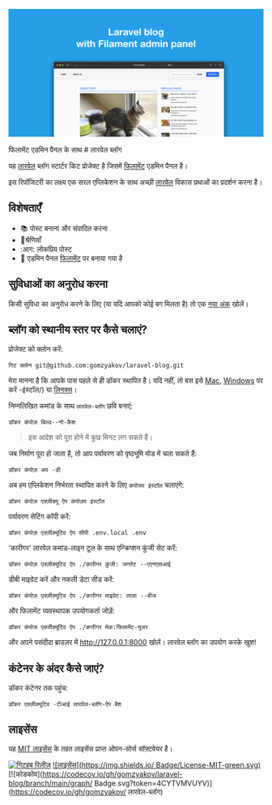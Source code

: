 ﻿![फिलामेंट एडमिन पैनल के साथ लारवेल ब्लॉग](../docs/social-preview-en.png)

फिलामेंट एडमिन पैनल के साथ # लारवेल ब्लॉग

यह [लारवेल](https://laravel.com) ब्लॉग स्टार्टर किट प्रोजेक्ट है जिसमें [फिलामेंट](https://filamentphp.com) एडमिन पैनल है।

इस रिपॉजिटरी का लक्ष्य एक सरल एप्लिकेशन के साथ अच्छी [लारवेल](https://laravel.com) विकास प्रथाओं का प्रदर्शन करना है।

## विशेषताएँ

- 📚 पोस्ट बनाना और संपादित करना
- 🥑श्रेणियाँ
- :आग: लोकप्रिय पोस्ट
- 🎉 एडमिन पैनल [फिलामेंट](https://filamentphp.com) पर बनाया गया है

## सुविधाओं का अनुरोध करना

किसी सुविधा का अनुरोध करने के लिए (या यदि आपको कोई बग मिलता है) तो एक [नया अंक](https://github.com/gomzyakov/laravel-blog/issues/new) खोलें।

## ब्लॉग को स्थानीय स्तर पर कैसे चलाएं?

प्रोजेक्ट को क्लोन करें:

```बैश
गिट क्लोन git@github.com:gomzyakov/laravel-blog.git
```

मेरा मानना है कि आपके पास पहले से ही डॉकर स्थापित है। यदि नहीं, तो बस इसे [Mac](https://docs.docker.com/desktop/install/mac-install/), [Windows](https://docs.docker.com/desktop/install/windows) पर करें -इंस्टॉल/) या [लिनक्स](https://docs.docker.com/desktop/install/linux-install/)।

निम्नलिखित कमांड के साथ `लारवेल-ब्लॉग` छवि बनाएं:

```बैश
डॉकर कंपोज़ बिल्ड--नो-कैश
```

>इस आदेश को पूरा होने में कुछ मिनट लग सकते हैं।

जब निर्माण पूरा हो जाता है, तो आप पर्यावरण को पृष्ठभूमि मोड में चला सकते हैं:

```बैश
डॉकर कंपोज़ अप -डी
```

अब हम एप्लिकेशन निर्भरता स्थापित करने के लिए `कंपोजर इंस्टॉल` चलाएंगे:

```बैश
डॉकर कंपोज़ एक्ज़ीक्यू ऐप कंपोज़र इंस्टॉल
```

पर्यावरण सेटिंग कॉपी करें:

```बैश
डॉकर कंपोज़ एक्ज़ीक्यूटिव ऐप सीपी .env.local .env
```

'कारीगर' लारवेल कमांड-लाइन टूल के साथ एन्क्रिप्शन कुंजी सेट करें:

```बैश
डॉकर कंपोज़ एक्ज़ीक्यूटिव ऐप ./कारीगर कुंजी: जनरेट --एएनएसआई
```

डीबी माइग्रेट करें और नकली डेटा सीड करें:

```बैश
डॉकर कंपोज़ एक्ज़ीक्यूटिव ऐप ./कारीगर माइग्रेट: ताज़ा --बीज
```

और फिलामेंट व्यवस्थापक उपयोगकर्ता जोड़ें:

```बैश
डॉकर कंपोज एक्जीक्यूटिव ऐप ./कारीगर मेक:फिलामेंट-यूजर
```

और अपने पसंदीदा ब्राउज़र में http://127.0.0.1:8000 खोलें। लारवेल ब्लॉग का उपयोग करके खुश!

## कंटेनर के अंदर कैसे जाएं?

डॉकर कंटेनर तक पहुंच:

```बैश
डॉकर एक्ज़ीक्यूटिव -टीआई लारवेल-ब्लॉग-ऐप बैश
```

## लाइसेंस

यह [MIT लाइसेंस](https://github.com/gomzyakov/php-code-style/blob/main/LICENSE) के तहत लाइसेंस प्राप्त ओपन-सोर्स सॉफ़्टवेयर है।


[![गिटहब रिलीज़](https://img.shields.io/github/release/gomzyakov/laravel-blog.svg)](https://github.com/gomzyakov/laravel-blog/releases/latest)
[![लाइसेंस](https://img.shields.io/ Badge/License-MIT-green.svg)](https://github.com/gomzyakov/laravel-blog/blob/development/LICENSE)
[![कोडकोव](https://codecov.io/gh/gomzyakov/laravel-blog/branch/main/graph/ Badge.svg?token=4CYTVMVUYV)](https://codecov.io/gh/gomzyakov/ लारवेल-ब्लॉग)
